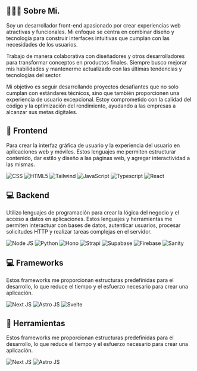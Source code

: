 <div>
    <h2>👩🏻‍💻 Sobre Mi.</h2>
    <p>Soy un desarrollador front-end apasionado por crear experiencias web atractivas y funcionales. Mi enfoque se centra en combinar diseño y tecnología para construir interfaces intuitivas que cumplan con las necesidades de los usuarios.</p>
    <p>Trabajo de manera colaborativa con diseñadores y otros desarrolladores para transformar conceptos en productos finales. Siempre busco mejorar mis habilidades y mantenerme actualizado con las últimas tendencias y tecnologías del sector.</p>
    <p>Mi objetivo es seguir desarrollando proyectos desafiantes que no solo cumplan con estándares técnicos, sino que también proporcionen una experiencia de usuario excepcional. Estoy comprometido con la calidad del código y la optimización del rendimiento, ayudando a las empresas a alcanzar sus metas digitales. </p>
</div>

<h2 class="section-heading">🚀 Frontend</h2>
<p>Para crear la interfaz gráfica de usuario y la experiencia del usuario en aplicaciones web y móviles. Estos lenguajes me permiten estructurar contenido, dar estilo y diseño a las páginas web, y agregar interactividad a las mismas.</p>
<div>
    <img src="https://img.shields.io/badge/-CSS-1572B6?style=for-the-badge&logo=css3&logoColor=white" alt="CSS"/>
    <img src="https://img.shields.io/badge/-HTML-E34F26?style=for-the-badge&logo=html5&logoColor=white" alt="HTML5"/>
    <img src="https://img.shields.io/badge/-Tailwind%20CSS-06B6D4?style=for-the-badge&logo=tailwind-css&logoColor=white" alt="Tailwind"/>
    <img src="https://img.shields.io/badge/JavaScript-F7DF1E?style=for-the-badge&logo=javascript&logoColor=black" alt="JavaScript"/>
    <img src="https://img.shields.io/badge/-TypeScript-3178C6?style=for-the-badge&logo=typescript&logoColor=white" alt="Typescript"/>
    <img src="https://img.shields.io/badge/-React-000000?style=for-the-badge&logo=react&logoColor=white" alt="React"/>
    
</div>

<h2 class="section-heading">💻 Backend</h2>
<p>Utilizo lenguajes de programación para crear la lógica del negocio y el acceso a datos en aplicaciones. Estos lenguajes y herramientas me permiten interactuar con bases de datos, autenticar usuarios, procesar solicitudes HTTP y realizar tareas complejas en el servidor.</p>
<div>
    <img src="https://img.shields.io/badge/-Node.js-000000?style=for-the-badge&logo=nodedotjs&logoColor=white" alt="Node JS"/>
    <img src="https://img.shields.io/badge/-Python－3776AB?style＝for-the-badge&logo＝python&logoColor＝white" alt="Python"/>
    <img src="https://img.shields.io/badge/-Hono-181818?style=for-the-badge&logo=hono&logoColor=white" alt="Hono"/>
    <img src="https://img.shields.io/badge/-Strapi-2F2E8B?style=for-the-badge&logo=strapi&logoColor=white" alt="Strapi"/>
    <img src="https://img.shields.io/badge/-Supabase-3ECF8E?style=for-the-badge&logo=supabase&logoColor=white" alt="Supabase"/>
    <img src="https://img.shields.io/badge/-Firebase-FFCA28?style=for-the-badge&logo=firebase&logoColor=black" alt="Firebase"/>
    <img src="https://img.shields.io/badge/-Sanity-333333?style=for-the-badge&logo=sanity&logoColor=white" alt="Sanity"/>
</div>

<h2 class="section-heading">💻 Frameworks</h2>
<p>Estos frameworks me proporcionan estructuras predefinidas para el desarrollo, lo que reduce el tiempo y el esfuerzo necesario para crear una aplicación.</p>
<div>
    <img src="https://img.shields.io/badge/-Next.js-000000?style=for-the-badge&logo=nextdotjs&logoColor=white" alt="Next JS"/>
    <img src="https://img.shields.io/badge/-Astro%20JS-000000?style=for-the-badge&logo=astro&logoColor=white" alt="Astro JS"/>
    <img src="https://img.shields.io/badge/-Svelte-000000?style=for-the-badge&logo=astro&logoColor=white" alt="Svelte"/>
    <img src="" alt=""/>
    <img src="" alt=""/>
</div>

<h2 class="section-heading">🔧 Herramientas</h2>
<p>Estos frameworks me proporcionan estructuras predefinidas para el desarrollo, lo que reduce el tiempo y el esfuerzo necesario para crear una aplicación.</p>
<div>
    <img src="https://img.shields.io/badge/-Next.js-000000?style=for-the-badge&logo=nextdotjs&logoColor=white" alt="Next JS"/>
    <img src="https://img.shields.io/badge/-Astro%20JS-000000?style=for-the-badge&logo=astro&logoColor=white" alt="Astro JS"/>
    <img src="" alt=""/>
    <img src="" alt=""/>
    <img src="" alt=""/>
</div>

